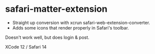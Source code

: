 # safari-matter-extension

* Straight up conversion with xcrun safari-web-extension-converter.
* Adds some icons that render properly in Safari's toolbar.

Doesn't work well, but does login & post.

XCode 12 / Safari 14
